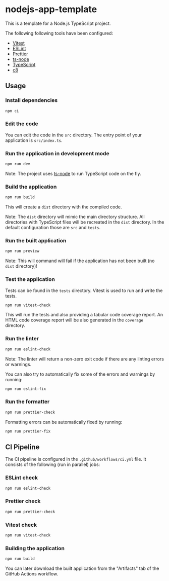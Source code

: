 # nodejs-app-template

This is a template for a Node.js TypeScript project.

The following following tools have been configured:

- [Vitest](https://www.npmjs.com/package/vitest)
- [ESLint](https://www.npmjs.com/package/eslint)
- [Prettier](https://www.npmjs.com/package/prettier)
- [ts-node](https://www.npmjs.com/package/ts-node)
- [TypeScript](https://www.npmjs.com/package/typescript)
- [c8](https://www.npmjs.com/package/c8)

## Usage

### Install dependencies

```bash
npm ci
```

### Edit the code

You can edit the code in the `src` directory.
The entry point of your application is `src/index.ts`.

### Run the application in development mode

```bash
npm run dev
```

Note: The project uses [ts-node](https://www.npmjs.com/package/ts-node) to run TypeScript code on the fly.

### Build the application

```bash
npm run build
```

This will create a `dist` directory with the compiled code.

Note: The `dist` directory will mimic the main directory structure. All directories with TypeScript files will be recreated in the `dist` directory. In the default configuration those are `src` and `tests`.

### Run the built application

```bash
npm run preview
```

Note: This will command will fail if the application has not been built (no `dist` directory)!

### Test the application

Tests can be found in the `tests` directory.
Vitest is used to run and write the tests.

```bash
npm run vitest-check
```

This will run the tests and also providing a tabular code coverage report.
An HTML code coverage report will be also generated in the `coverage` directory.

### Run the linter

```bash
npm run eslint-check
```

Note: The linter will return a non-zero exit code if there are any linting errors or warnings.

You can also try to automatically fix some of the errors and warnings by running:

```bash
npm run eslint-fix
```

### Run the formatter

```bash
npm run prettier-check
```

Formatting errors can be automatically fixed by running:

```bash
npm run prettier-fix
```

## CI Pipeline

The CI pipeline is configured in the `.github/workflows/ci.yml` file.
It consists of the following (run in parallel) jobs:

### ESLint check

```bash
npm run eslint-check
```

### Prettier check

```bash
npm run prettier-check
```

### Vitest check

```bash
npm run vitest-check
```

### Building the application

```bash
npm run build
```

You can later download the built application from the "Artifacts" tab of the GitHub Actions workflow.
